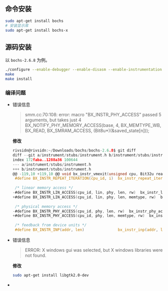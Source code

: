 ## 命令安装

```bash
sudo apt-get install bochs
# 安装显示库
sudo apt-get install bochs-x
```





## 源码安装

以 `bochs-2.6.8` 为例。

```bash
./configure --enable-debugger --enable-disasm --enable-instrumentation
make
make install
```



### 编译问题

* 错误信息

  > smm.cc:70:108: error: macro "BX_INSTR_PHY_ACCESS" passed 5 arguments, but takes just 4
  >      BX_NOTIFY_PHY_MEMORY_ACCESS(base, 4, BX_MEMTYPE_WB, BX_READ, BX_SMRAM_ACCESS, (Bit8u*)(&saved_state[n]));

  **修改**

  ```c
  rivsidn@rivsidn:~/Downloads/bochs/bochs-2.6.8$ git diff 
  diff --git a/instrument/stubs/instrument.h b/instrument/stubs/instrument.h
  index 172faba..1288a36 100644
  --- a/instrument/stubs/instrument.h
  +++ b/instrument/stubs/instrument.h
  @@ -119,10 +119,10 @@ void bx_instr_vmexit(unsigned cpu, Bit32u reason, Bit64u qualification);
   #define BX_INSTR_REPEAT_ITERATION(cpu_id, i)  bx_instr_repeat_iteration(cpu_id, i)
   
   /* linear memory access */
  -#define BX_INSTR_LIN_ACCESS(cpu_id, lin, phy, len, rw)  bx_instr_lin_access(cpu_id, lin, phy, len, memtype, rw)
  +#define BX_INSTR_LIN_ACCESS(cpu_id, lin, phy, len, memtype, rw)  bx_instr_lin_access(cpu_id, lin, phy, len, memtype, rw)
   
   /* physical memory access */
  -#define BX_INSTR_PHY_ACCESS(cpu_id, phy, len, rw)  bx_instr_phy_access(cpu_id, phy, len, memtype, rw)
  +#define BX_INSTR_PHY_ACCESS(cpu_id, phy, len, memtype, rw)  bx_instr_phy_access(cpu_id, phy, len, memtype, rw)
   
   /* feedback from device units */
   #define BX_INSTR_INP(addr, len)               bx_instr_inp(addr, len)
  ```

* 错误信息

  > ERROR: X windows gui was selected, but X windows libraries were not found.

  **修改**

  ```bash
  sudo apt-get install libgtk2.0-dev
  ```

* 